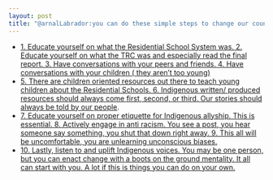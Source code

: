 ```yaml
---
layout: post
title: "@arnalLabrador:you can do these simple steps to change our country:"
---
```


* [1. Educate yourself on what the Residential School System was. 2. Educate yourself on what the TRC was and especially read the final report. 3. Have conversations with your peers and friends.  4. Have conversations with your children ( they aren’t too young)](https://twitter.com/ArnallLabrador/status/1399146643107295232)
* [5. There are children oriented resources out there to teach young children about the Residential Schools.  6. Indigenous written/ produced resources should always come first, second, or third. Our stories should always be told by our people](https://twitter.com/ArnallLabrador/status/1399146644806017025).
* [7. Educate yourself on proper etiquette for Indigenous allyship. This is essential. 8. Actively engage in anti racism. You see a post, you hear someone say something, you shut that down right away.  9. This all will be uncomfortable, you are unlearning unconscious biases.](https://twitter.com/ArnallLabrador/status/1399146646097772544)
* [10. Lastly, listen to and uplift Indigenous voices.  You may be one person, but you can enact change with a boots on the ground mentality. It all can start with you.  A lot if this is things you can do on your own.](https://twitter.com/ArnallLabrador/status/1399146647494483972)

